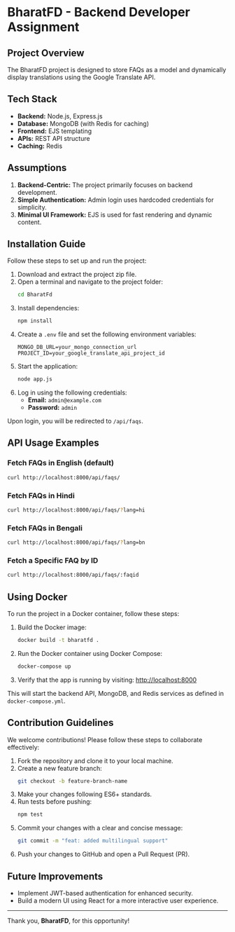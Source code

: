# BharatFD - Backend Developer Assignment

## Project Overview
The BharatFD project is designed to store FAQs as a model and dynamically display translations using the Google Translate API.

## Tech Stack
- **Backend:** Node.js, Express.js
- **Database:** MongoDB (with Redis for caching)
- **Frontend:** EJS templating
- **APIs:** REST API structure
- **Caching:** Redis

## Assumptions
1. **Backend-Centric:** The project primarily focuses on backend development.
2. **Simple Authentication:** Admin login uses hardcoded credentials for simplicity.
3. **Minimal UI Framework:** EJS is used for fast rendering and dynamic content.

## Installation Guide
Follow these steps to set up and run the project:

1. Download and extract the project zip file.
2. Open a terminal and navigate to the project folder:
   ```bash
   cd BharatFd
   ```
3. Install dependencies:
   ```bash
   npm install
   ```
4. Create a `.env` file and set the following environment variables:
   ```env
   MONGO_DB_URL=your_mongo_connection_url
   PROJECT_ID=your_google_translate_api_project_id
   ```
5. Start the application:
   ```bash
   node app.js
   ```
6. Log in using the following credentials:
   - **Email:** `admin@example.com`
   - **Password:** `admin`

Upon login, you will be redirected to `/api/faqs`.

## API Usage Examples

### Fetch FAQs in English (default)
```bash
curl http://localhost:8000/api/faqs/
```

### Fetch FAQs in Hindi
```bash
curl http://localhost:8000/api/faqs/?lang=hi
```

### Fetch FAQs in Bengali
```bash
curl http://localhost:8000/api/faqs/?lang=bn
```

### Fetch a Specific FAQ by ID
```bash
curl http://localhost:8000/api/faqs/:faqid
```

## Using Docker
To run the project in a Docker container, follow these steps:

1. Build the Docker image:
   ```bash
   docker build -t bharatfd .
   ```
2. Run the Docker container using Docker Compose:
   ```bash
   docker-compose up
   ```
3. Verify that the app is running by visiting: [http://localhost:8000](http://localhost:8000)

This will start the backend API, MongoDB, and Redis services as defined in `docker-compose.yml`.

## Contribution Guidelines
We welcome contributions! Please follow these steps to collaborate effectively:

1. Fork the repository and clone it to your local machine.
2. Create a new feature branch:
   ```bash
   git checkout -b feature-branch-name
   ```
3. Make your changes following ES6+ standards.
4. Run tests before pushing:
   ```bash
   npm test
   ```
5. Commit your changes with a clear and concise message:
   ```bash
   git commit -m "feat: added multilingual support"
   ```
6. Push your changes to GitHub and open a Pull Request (PR).

## Future Improvements
- Implement JWT-based authentication for enhanced security.
- Build a modern UI using React for a more interactive user experience.

---
Thank you, **BharatFD**, for this opportunity!

